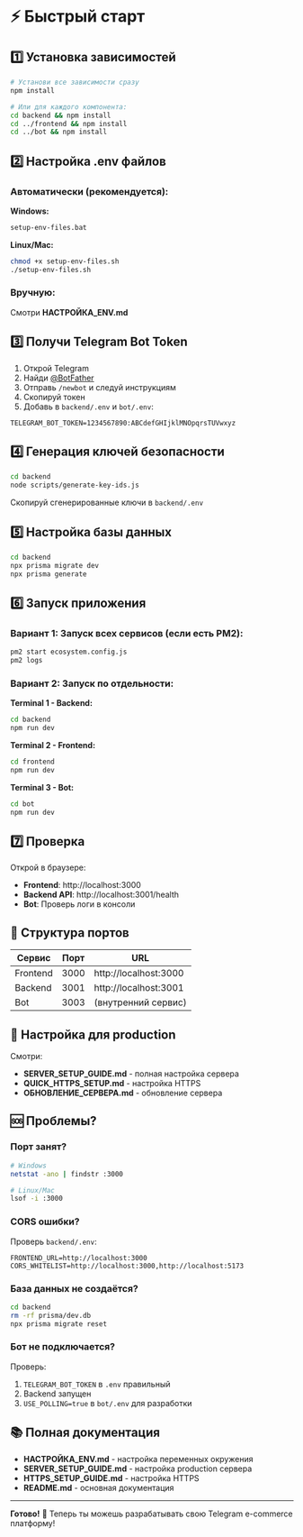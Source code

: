 # ⚡ Быстрый старт

## 1️⃣ Установка зависимостей

```bash
# Установи все зависимости сразу
npm install

# Или для каждого компонента:
cd backend && npm install
cd ../frontend && npm install
cd ../bot && npm install
```

## 2️⃣ Настройка .env файлов

### Автоматически (рекомендуется):

**Windows:**
```cmd
setup-env-files.bat
```

**Linux/Mac:**
```bash
chmod +x setup-env-files.sh
./setup-env-files.sh
```

### Вручную:
Смотри **НАСТРОЙКА_ENV.md**

## 3️⃣ Получи Telegram Bot Token

1. Открой Telegram
2. Найди [@BotFather](https://t.me/BotFather)
3. Отправь `/newbot` и следуй инструкциям
4. Скопируй токен
5. Добавь в `backend/.env` и `bot/.env`:
```env
TELEGRAM_BOT_TOKEN=1234567890:ABCdefGHIjklMNOpqrsTUVwxyz
```

## 4️⃣ Генерация ключей безопасности

```bash
cd backend
node scripts/generate-key-ids.js
```

Скопируй сгенерированные ключи в `backend/.env`

## 5️⃣ Настройка базы данных

```bash
cd backend
npx prisma migrate dev
npx prisma generate
```

## 6️⃣ Запуск приложения

### Вариант 1: Запуск всех сервисов (если есть PM2):
```bash
pm2 start ecosystem.config.js
pm2 logs
```

### Вариант 2: Запуск по отдельности:

**Terminal 1 - Backend:**
```bash
cd backend
npm run dev
```

**Terminal 2 - Frontend:**
```bash
cd frontend
npm run dev
```

**Terminal 3 - Bot:**
```bash
cd bot
npm run dev
```

## 7️⃣ Проверка

Открой в браузере:
- **Frontend**: http://localhost:3000
- **Backend API**: http://localhost:3001/health
- **Bot**: Проверь логи в консоли

## 📝 Структура портов

| Сервис   | Порт | URL                      |
|----------|------|--------------------------|
| Frontend | 3000 | http://localhost:3000    |
| Backend  | 3001 | http://localhost:3001    |
| Bot      | 3003 | (внутренний сервис)      |

## 🔧 Настройка для production

Смотри:
- **SERVER_SETUP_GUIDE.md** - полная настройка сервера
- **QUICK_HTTPS_SETUP.md** - настройка HTTPS
- **ОБНОВЛЕНИЕ_СЕРВЕРА.md** - обновление сервера

## 🆘 Проблемы?

### Порт занят?
```bash
# Windows
netstat -ano | findstr :3000

# Linux/Mac
lsof -i :3000
```

### CORS ошибки?
Проверь `backend/.env`:
```env
FRONTEND_URL=http://localhost:3000
CORS_WHITELIST=http://localhost:3000,http://localhost:5173
```

### База данных не создаётся?
```bash
cd backend
rm -rf prisma/dev.db
npx prisma migrate reset
```

### Бот не подключается?
Проверь:
1. `TELEGRAM_BOT_TOKEN` в `.env` правильный
2. Backend запущен
3. `USE_POLLING=true` в `bot/.env` для разработки

## 📚 Полная документация

- **НАСТРОЙКА_ENV.md** - настройка переменных окружения
- **SERVER_SETUP_GUIDE.md** - настройка production сервера
- **HTTPS_SETUP_GUIDE.md** - настройка HTTPS
- **README.md** - основная документация

---

**Готово!** 🎉 Теперь ты можешь разрабатывать свою Telegram e-commerce платформу!

